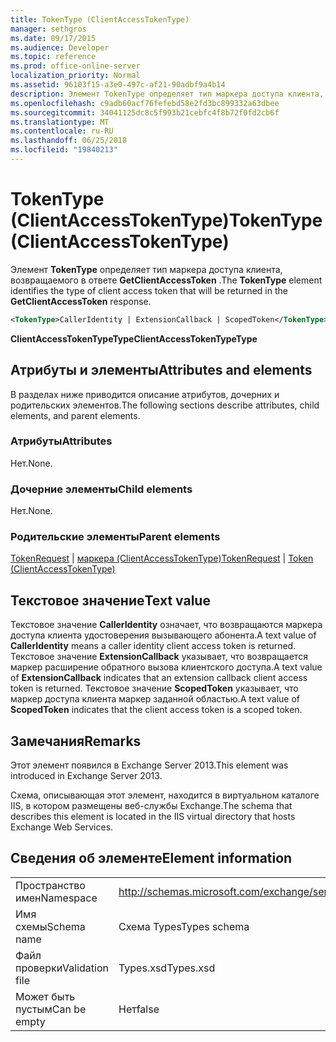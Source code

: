 ```yaml
---
title: TokenType (ClientAccessTokenType)
manager: sethgros
ms.date: 09/17/2015
ms.audience: Developer
ms.topic: reference
ms.prod: office-online-server
localization_priority: Normal
ms.assetid: 96103f15-a3e0-497c-af21-90adbf9a4b14
description: Элемент TokenType определяет тип маркера доступа клиента, возвращаемого в ответе GetClientAccessToken.
ms.openlocfilehash: c9adb60acf76fefebd58e2fd3bc899332a63dbee
ms.sourcegitcommit: 34041125dc8c5f993b21cebfc4f8b72f0fd2cb6f
ms.translationtype: MT
ms.contentlocale: ru-RU
ms.lasthandoff: 06/25/2018
ms.locfileid: "19840213"
---
```

# <a name="tokentype-clientaccesstokentype"></a><span data-ttu-id="c45e0-103">TokenType (ClientAccessTokenType)</span><span class="sxs-lookup"><span data-stu-id="c45e0-103">TokenType (ClientAccessTokenType)</span></span>

<span data-ttu-id="c45e0-104">Элемент **TokenType** определяет тип маркера доступа клиента, возвращаемого в ответе **GetClientAccessToken** .</span><span class="sxs-lookup"><span data-stu-id="c45e0-104">The **TokenType** element identifies the type of client access token that will be returned in the **GetClientAccessToken** response.</span></span> 
  
```XML
<TokenType>CallerIdentity | ExtensionCallback | ScopedToken</TokenType>
```

 <span data-ttu-id="c45e0-105">**ClientAccessTokenTypeType**</span><span class="sxs-lookup"><span data-stu-id="c45e0-105">**ClientAccessTokenTypeType**</span></span>
## <a name="attributes-and-elements"></a><span data-ttu-id="c45e0-106">Атрибуты и элементы</span><span class="sxs-lookup"><span data-stu-id="c45e0-106">Attributes and elements</span></span>

<span data-ttu-id="c45e0-107">В разделах ниже приводится описание атрибутов, дочерних и родительских элементов.</span><span class="sxs-lookup"><span data-stu-id="c45e0-107">The following sections describe attributes, child elements, and parent elements.</span></span>
  
### <a name="attributes"></a><span data-ttu-id="c45e0-108">Атрибуты</span><span class="sxs-lookup"><span data-stu-id="c45e0-108">Attributes</span></span>

<span data-ttu-id="c45e0-109">Нет.</span><span class="sxs-lookup"><span data-stu-id="c45e0-109">None.</span></span>
  
### <a name="child-elements"></a><span data-ttu-id="c45e0-110">Дочерние элементы</span><span class="sxs-lookup"><span data-stu-id="c45e0-110">Child elements</span></span>

<span data-ttu-id="c45e0-111">Нет.</span><span class="sxs-lookup"><span data-stu-id="c45e0-111">None.</span></span>
  
### <a name="parent-elements"></a><span data-ttu-id="c45e0-112">Родительские элементы</span><span class="sxs-lookup"><span data-stu-id="c45e0-112">Parent elements</span></span>

<span data-ttu-id="c45e0-113">[TokenRequest](tokenrequest.md) | [маркера (ClientAccessTokenType)](token-clientaccesstokentype.md)</span><span class="sxs-lookup"><span data-stu-id="c45e0-113">[TokenRequest](tokenrequest.md) | [Token (ClientAccessTokenType)](token-clientaccesstokentype.md)</span></span>
  
## <a name="text-value"></a><span data-ttu-id="c45e0-114">Текстовое значение</span><span class="sxs-lookup"><span data-stu-id="c45e0-114">Text value</span></span>

<span data-ttu-id="c45e0-115">Текстовое значение **CallerIdentity** означает, что возвращаются маркера доступа клиента удостоверения вызывающего абонента.</span><span class="sxs-lookup"><span data-stu-id="c45e0-115">A text value of **CallerIdentity** means a caller identity client access token is returned.</span></span> <span data-ttu-id="c45e0-116">Текстовое значение **ExtensionCallback** указывает, что возвращается маркер расширение обратного вызова клиентского доступа.</span><span class="sxs-lookup"><span data-stu-id="c45e0-116">A text value of **ExtensionCallback** indicates that an extension callback client access token is returned.</span></span> <span data-ttu-id="c45e0-117">Текстовое значение **ScopedToken** указывает, что маркер доступа клиента маркер заданной областью.</span><span class="sxs-lookup"><span data-stu-id="c45e0-117">A text value of **ScopedToken** indicates that the client access token is a scoped token.</span></span> 
  
## <a name="remarks"></a><span data-ttu-id="c45e0-118">Замечания</span><span class="sxs-lookup"><span data-stu-id="c45e0-118">Remarks</span></span>

<span data-ttu-id="c45e0-119">Этот элемент появился в Exchange Server 2013.</span><span class="sxs-lookup"><span data-stu-id="c45e0-119">This element was introduced in Exchange Server 2013.</span></span>
  
<span data-ttu-id="c45e0-120">Схема, описывающая этот элемент, находится в виртуальном каталоге IIS, в котором размещены веб-службы Exchange.</span><span class="sxs-lookup"><span data-stu-id="c45e0-120">The schema that describes this element is located in the IIS virtual directory that hosts Exchange Web Services.</span></span>
  
## <a name="element-information"></a><span data-ttu-id="c45e0-121">Сведения об элементе</span><span class="sxs-lookup"><span data-stu-id="c45e0-121">Element information</span></span>

|||
|:-----|:-----|
|<span data-ttu-id="c45e0-122">Пространство имен</span><span class="sxs-lookup"><span data-stu-id="c45e0-122">Namespace</span></span>  <br/> |http://schemas.microsoft.com/exchange/services/2006/types  <br/> |
|<span data-ttu-id="c45e0-123">Имя схемы</span><span class="sxs-lookup"><span data-stu-id="c45e0-123">Schema name</span></span>  <br/> |<span data-ttu-id="c45e0-124">Схема Types</span><span class="sxs-lookup"><span data-stu-id="c45e0-124">Types schema</span></span>  <br/> |
|<span data-ttu-id="c45e0-125">Файл проверки</span><span class="sxs-lookup"><span data-stu-id="c45e0-125">Validation file</span></span>  <br/> |<span data-ttu-id="c45e0-126">Types.xsd</span><span class="sxs-lookup"><span data-stu-id="c45e0-126">Types.xsd</span></span>  <br/> |
|<span data-ttu-id="c45e0-127">Может быть пустым</span><span class="sxs-lookup"><span data-stu-id="c45e0-127">Can be empty</span></span>  <br/> |<span data-ttu-id="c45e0-128">Нет</span><span class="sxs-lookup"><span data-stu-id="c45e0-128">false</span></span>  <br/> |
   


